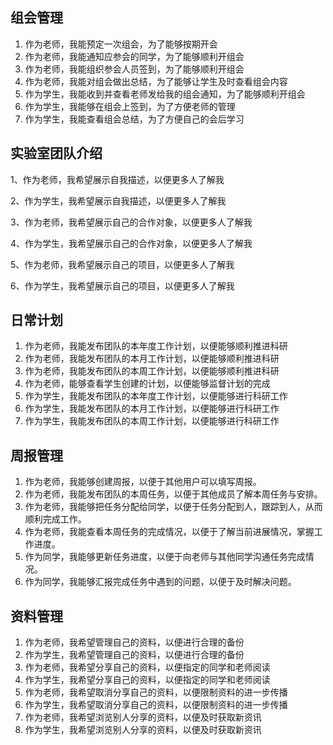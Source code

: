 ## 组会管理

1. 作为老师，我能预定一次组会，为了能够按期开会
2. 作为老师，我能通知应参会的同学，为了能够顺利开组会
3. 作为老师，我能组织参会人员签到，为了能够顺利开组会
4. 作为老师，我能对组会做出总结，为了能够让学生及时查看组会内容
5. 作为学生，我能收到并查看老师发给我的组会通知，为了能够顺利开组会
6. 作为学生，我能够在组会上签到，为了方便老师的管理
7. 作为学生，我能查看组会总结，为了方便自己的会后学习

## 实验室团队介绍

1、作为老师，我希望展示自我描述，以便更多人了解我

2、作为学生，我希望展示自我描述，以便更多人了解我

3、作为老师，我希望展示自己的合作对象，以便更多人了解我

4、作为学生，我希望展示自己的合作对象，以便更多人了解我

5、作为老师，我希望展示自己的项目，以便更多人了解我

6、作为学生，我希望展示自己的项目，以便更多人了解我

## 日常计划

1. 作为老师，我能发布团队的本年度工作计划，以便能够顺利推进科研
2. 作为老师，我能发布团队的本月工作计划，以便能够顺利推进科研
3. 作为老师，我能发布团队的本周工作计划，以便能够顺利推进科研
4. 作为老师，能够查看学生创建的计划，以便能够监督计划的完成
5. 作为学生，我能发布团队的本年度工作计划，以便能够进行科研工作
6. 作为学生，我能发布团队的本月工作计划，以便能够进行科研工作
7. 作为学生，我能发布团队的本周工作计划，以便能够进行科研工作

## 周报管理

1. 作为老师，我能够创建周报，以便于其他用户可以填写周报。
2. 作为老师，我能发布团队的本周任务，以便于其他成员了解本周任务与安排。
3. 作为老师，我能够把任务分配给同学，以便于任务分配到人，跟踪到人，从而顺利完成工作。
4. 作为老师，我能查看本周任务的完成情况，以便于了解当前进展情况，掌握工作进度。
5. 作为同学，我能够更新任务进度，以便于向老师与其他同学沟通任务完成情况。
6. 作为同学，我能够汇报完成任务中遇到的问题，以便于及时解决问题。

## 资料管理

1. 作为老师，我希望管理自己的资料，以便进行合理的备份
2. 作为学生，我希望管理自己的资料，以便进行合理的备份
3. 作为老师，我希望分享自己的资料，以便指定的同学和老师阅读 
4. 作为学生，我希望分享自己的资料，以便指定的同学和老师阅读
5. 作为老师，我希望取消分享自己的资料，以便限制资料的进一步传播 
6. 作为学生，我希望取消分享自己的资料，以便限制资料的进一步传播 
7. 作为老师，我希望浏览别人分享的资料，以便及时获取新资讯 
8. 作为学生，我希望浏览别人分享的资料，以便及时获取新资讯 